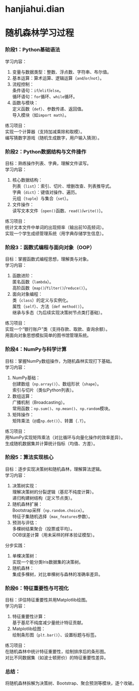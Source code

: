 # hanjiahui.dian
# 随机森林学习过程
### 阶段1：Python基础语法
学习内容：  
1. 变量与数据类型：整数、浮点数、字符串、布尔值。  
2. 基本运算：算术运算、逻辑运算（`and`/`or`/`not`）。  
3. 流程控制：  
    条件语句：`if`/`elif`/`else`。  
    循环语句：`for`循环、`while`循环。  
4. 函数与模块：  
    定义函数（`def`）、参数传递、返回值。  
    导入模块（如`import math`）。  

练习项目：  
 实现一个计算器（支持加减乘除和取模）。  
 编写猜数字游戏（随机生成数字，用户输入猜测）。



### 阶段2：Python数据结构与文件操作
目标：熟练操作列表、字典，理解文件读写。  
学习内容：  
1. 核心数据结构：  
    列表（`list`）：索引、切片、增删改查、列表推导式。  
    字典（`dict`）：键值对操作、遍历。  
    元组（`tuple`）与集合（`set`）。  
2. 文件操作：  
    读写文本文件（`open()`函数、`read()`/`write()`）。  

练习项目：  
 统计文本文件中单词的出现频率（输出前10高频词）。  
 实现一个学生成绩管理系统（用字典存储学生信息）。



### 阶段3：函数式编程与面向对象（OOP）
目标：掌握函数式编程思想，理解类与对象。  
学习内容：  
1. 函数进阶：  
    匿名函数（`lambda`）。  
    高阶函数（`map()`/`filter()`/`reduce()`）。  
2. 面向对象编程：  
    类（`class`）的定义与实例化。  
    属性（`self`）、方法（`def method()`）。  
    继承与多态（为后续实现决策树节点类打基础）。  

练习项目：  
 实现一个“银行账户”类（支持存款、取款、查询余额）。  
 用面向对象思想模拟简单的图书馆管理系统。



### 阶段4：NumPy与科学计算
目标：掌握NumPy数组操作，为随机森林实现打下基础。  
学习内容：  
1. NumPy基础：  
    创建数组（`np.array()`）、数组形状（`shape`）。  
    索引与切片（类似Python列表）。  
2. 数组运算：  
    广播机制（Broadcasting）。  
    常用函数：`np.sum()`、`np.mean()`、`np.random`模块。  
3. 矩阵操作：  
    矩阵乘法（`@`或`np.dot()`）、转置（`.T`）。  

练习项目：  
 用NumPy实现矩阵乘法（对比循环与向量化操作的效率差异）。  
 生成随机数据集并计算统计指标（均值、方差）。



### 阶段5：算法实现核心
目标：逐步实现决策树和随机森林，理解算法逻辑。  
学习内容：  
1. 决策树实现：  
    理解决策树的分裂逻辑（基尼不纯度计算）。  
    递归构建树结构（定义节点类）。  
2. 随机森林扩展：  
    Bootstrap采样（`np.random.choice`）。  
    特征子集随机选择（`max_features`参数）。  
3. 预测与评估：  
    多棵树结果聚合（投票或平均）。  
    OOB误差计算（用未采样的样本验证模型）。  

分步实践：  
1. 单棵决策树：  
    实现一个能分类Iris数据集的决策树。  
2. 随机森林：  
    集成多棵树，对比单棵树与森林的准确率差异。  



### 阶段6：特征重要性与可视化
目标：评估特征重要性并用Matplotlib绘图。  
学习内容：  
1. 特征重要性计算：  
    基于基尼不纯度减少量统计特征贡献。  
2. Matplotlib绘图：  
    绘制条形图（`plt.bar()`）、设置标题与标签。  

练习项目：  
 在随机森林中统计特征重要性，绘制排序后的条形图。  
 对比不同数据集（如波士顿房价）的特征重要性差异。



### 总结：
将随机森林拆解为决策树、Bootstrap、聚合预测等模块，逐个攻破。 


